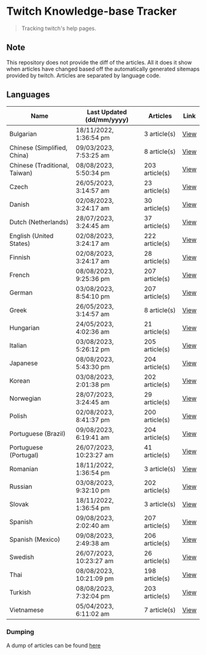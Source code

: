 # Twitch Knowledge-base Tracker
> Tracking twitch's help pages. 

## Note
This repository does not provide the diff of the articles. All it does it show when articles have changed based
off the automatically generated sitemaps provided by twitch. Articles are separated by language code.

## Languages

| Name                          | Last Updated (dd/mm/yyyy) | Articles       | Link                   |
|-------------------------------|---------------------------|----------------|------------------------|
| Bulgarian                     | 18/11/2022, 1:36:54 pm    | 3 article(s)   | [View](docs/bg.md)     |
| Chinese (Simplified, China)   | 09/03/2023, 7:53:25 am    | 8 article(s)   | [View](docs/zh_CN.md)  |
| Chinese (Traditional, Taiwan) | 08/08/2023, 5:50:34 pm    | 203 article(s) | [View](docs/zh_TW.md)  |
| Czech                         | 26/05/2023, 3:14:57 am    | 23 article(s)  | [View](docs/cs.md)     |
| Danish                        | 02/08/2023, 3:24:17 am    | 30 article(s)  | [View](docs/da.md)     |
| Dutch (Netherlands)           | 28/07/2023, 3:24:45 am    | 37 article(s)  | [View](docs/nl_NL.md)  |
| English (United States)       | 02/08/2023, 3:24:17 am    | 222 article(s) | [View](docs/en_US.md)  |
| Finnish                       | 02/08/2023, 3:24:17 am    | 28 article(s)  | [View](docs/fi.md)     |
| French                        | 08/08/2023, 9:25:36 pm    | 207 article(s) | [View](docs/fr.md)     |
| German                        | 03/08/2023, 8:54:10 pm    | 207 article(s) | [View](docs/de.md)     |
| Greek                         | 26/05/2023, 3:14:57 am    | 8 article(s)   | [View](docs/el.md)     |
| Hungarian                     | 24/05/2023, 4:02:36 am    | 21 article(s)  | [View](docs/hu.md)     |
| Italian                       | 03/08/2023, 5:26:12 pm    | 205 article(s) | [View](docs/it.md)     |
| Japanese                      | 08/08/2023, 5:43:30 pm    | 204 article(s) | [View](docs/ja.md)     |
| Korean                        | 03/08/2023, 2:01:38 pm    | 202 article(s) | [View](docs/ko.md)     |
| Norwegian                     | 28/07/2023, 3:24:45 am    | 29 article(s)  | [View](docs/no.md)     |
| Polish                        | 02/08/2023, 8:41:37 pm    | 200 article(s) | [View](docs/pl.md)     |
| Portuguese (Brazil)           | 09/08/2023, 6:19:41 am    | 204 article(s) | [View](docs/pt_BR.md)  |
| Portuguese (Portugal)         | 26/07/2023, 10:23:27 am   | 41 article(s)  | [View](docs/pt_PT.md)  |
| Romanian                      | 18/11/2022, 1:36:54 pm    | 3 article(s)   | [View](docs/ro.md)     |
| Russian                       | 03/08/2023, 9:32:10 pm    | 202 article(s) | [View](docs/ru.md)     |
| Slovak                        | 18/11/2022, 1:36:54 pm    | 3 article(s)   | [View](docs/sk.md)     |
| Spanish                       | 09/08/2023, 2:02:40 am    | 207 article(s) | [View](docs/es.md)     |
| Spanish (Mexico)              | 09/08/2023, 2:49:38 am    | 206 article(s) | [View](docs/es_MX.md)  |
| Swedish                       | 26/07/2023, 10:23:27 am   | 26 article(s)  | [View](docs/sv.md)     |
| Thai                          | 08/08/2023, 10:21:09 pm   | 198 article(s) | [View](docs/th.md)     |
| Turkish                       | 08/08/2023, 7:32:04 pm    | 203 article(s) | [View](docs/tr.md)     |
| Vietnamese                    | 05/04/2023, 6:11:02 am    | 7 article(s)   | [View](docs/vi.md)     |

### Dumping
A dump of articles can be found [here](docs/RAW.md)